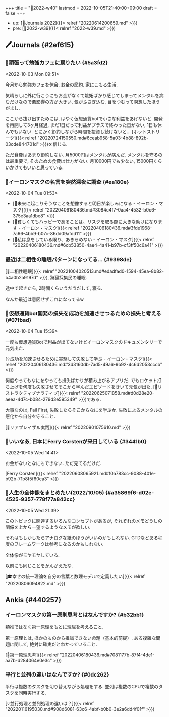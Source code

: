 +++
title = "📓2022-w40"
lastmod = 2022-10-05T21:40:00+09:00
draft = false
+++

-   up: [📅Journals 2022]({{< relref "20220614200659.md" >}})
-   pre: [📓2022-w39]({{< relref "2022-w39.md" >}})


## 🖊Journals {#2ef615}


### 💭頑張って勉強カフェに戻りたい {#5a3fd2}

<span class="timestamp-wrapper"><span class="timestamp">&lt;2022-10-03 Mon 09:51&gt;</span></span>

今月から勉強カフェを休会. お金の節約. 家にこもる生活.

気晴らしに外に行こうにもお金がなくて嫉妬ばかり感じてしまってメンタルを病むだけなので悪影響の方が大きい, 気がふさぎ込む. 目をつむって瞑想したほうがまし.

ここから抜け出すためには, はやく仮想通貨botで小さな利益をあげないと. 開発を再開して3ヶ月経過, まだ1日だって利益がプラスで終わった日がない, 1日も休んでもいない. とにかく節約しながら時間を投資し続けないと... [ホットストリーク]({{< relref "20220724150550.md#6ceab958-5a03-4b88-892b-03cde844701d" >}})を信じる.

ただ食費はあまり節約しない. 月5000円はメンタルが病んだ. メンタルを守るのは最重要で, そのための食費は仕方がない. 月10000円でも少ない, 15000円くらいかけてもいいと思っている.


### 💭イーロンマスクの名言を突然深夜に調査 {#ea180e}

<span class="timestamp-wrapper"><span class="timestamp">&lt;2022-10-04 Tue 01:53&gt;</span></span>

-   [📜未来に起こりそうなことを想像すると明日が楽しみになる - イーロン・マスク]({{< relref "20220406180436.md#3084c4f7-0aa4-4532-b0c6-375e3aa1dbe8" >}})
-   [📜貧しくてもハッピーであることは、リスクを取る際に大きな助けになります - イーロン・マスク]({{< relref "20220406180436.md#3fde1968-7a66-4bb9-b07c-86dd09afdd11" >}})
-   [📜私は息をしている限り、あきらめない - イーロン・マスク]({{< relref "20220406180436.md#6cb53850-4ae4-4a41-b97b-cf3ff50c6a41" >}})


### 最近は二相性の睡眠パターンになってる... {#9398de}

[📝二相性睡眠]({{< relref "20221004020513.md#edadfad0-1594-45ea-8b82-b4a0b2a9197d" >}}), 狩猟採集民の睡眠.

途中で起きたら, 2時間くらいうだうだして, 寝る.

なんか最近は意図せずこれになってるw


### 💭仮想通貨bot開発の損失を成功を加速させつるための損失と考える {#07fbad}

<span class="timestamp-wrapper"><span class="timestamp">&lt;2022-10-04 Tue 15:39&gt;</span></span>

一度も仮想通貨Botで利益が出てないけどイーロンマスクのドキュメンタリーで元気出た.

[💡成功を加速させるために実験して失敗して学ぶ - イーロン・マスク]({{< relref "20220406180436.md#3d3160db-7ad5-49a6-9b92-4c6d2053cccb" >}})

何度やってもなにをやっても損失ばかりが積み上がるアプリだ. でもロケット打ち上げを何度も失敗させてそこから学んだエピソードをきいて元気が出た. [📝リストラクティブナラティブ]({{< relref "20220625071858.md#d0d28e20-aeea-4d7c-b084-279d3e595349" >}})である.

大事なのは, Fail First, 失敗したらそこからなにを学ぶか. 失敗によるメンタルの悪化から自分を守ること.

[💪リアプレイザル実践]({{< relref "20220901075610.md" >}})


### 💭いいなあ, 日本にFerry Corstenが来日している {#3441b0}

<span class="timestamp-wrapper"><span class="timestamp">&lt;2022-10-05 Wed 14:41&gt;</span></span>

お金がないとなにもできない. ただ見てるだけだ.

[Ferry Corsten]({{< relref "20220608065921.md#f0a783cc-9088-401e-b92b-71b8f5f60ea3" >}})


### 💭人生の全体像をまとめたい(2022/10/05) {#a35869f6-d02e-4525-9357-778f77a842cc}

<span class="timestamp-wrapper"><span class="timestamp">&lt;2022-10-05 Wed 21:39&gt;</span></span>

このトピックに関連するいろんなコンセプトがあるが, それぞれのメモどうしの関係を上から一望するようなメモが欲しい.

それはもしかしたらアナログな紙のほうがいいのかもしれない. GTDなどある程度のフレームワークは参考になるのかもしれない.

全体像がモヤモヤしている.

以前にも同じことをかんがえたな.

[🎓幸せの統一理論を自分の言葉と数理モデルで定義したい]({{< relref "20220806094822.md" >}})


## Ankis {#440257}


### イーロンマスクの第一原則思考とはなんですか? {#b32bb1}

類推ではなく第一原理をもとに理屈を考えること.

第一原理とは, ほかのものから推論できない命題（基本的前提）. ある複雑な問題に関して, 絶対に確実だとわかっていること.

[📝第一原理思考]({{< relref "20220406180436.md#7081177b-87f4-4de1-aa7b-d284064e0e3c" >}})


### 平行と並列の違いはなんですか? {#0dc262}

平行は複数のタスクを切り替えながら処理をする. 並列は複数のCPUで複数のタスクを同時実行する.

[💡並行処理と並列処理の違いは？]({{< relref "20220116195030.md#908d6081-63c6-4abf-b0b0-3e2a6dd4f01f" >}})
